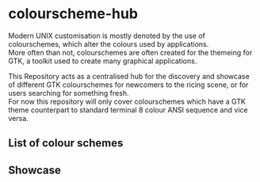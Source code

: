 # colourscheme-hub

Modern UNIX customisation is mostly denoted by the use of colourschemes, which alter the colours used by applications.\
More often than not, colourschemes are often created for the themeing for GTK, a toolkit used to create many graphical applications.

This Repository acts as a centralised hub for the discovery and showcase of different GTK colourschemes for newcomers to the ricing scene, or for users searching for something fresh.\
For now this repository will only cover colourschemes which have a GTK theme counterpart to standard terminal 8 colour ANSI sequence and vice versa.

## List of colour schemes
[]()
[]()
[]()

## Showcase
